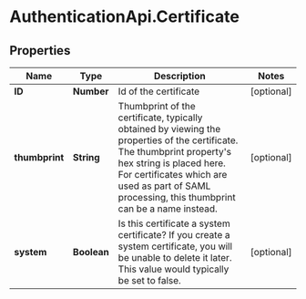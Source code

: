 # AuthenticationApi.Certificate

## Properties

Name | Type | Description | Notes
------------ | ------------- | ------------- | -------------
**ID** | **Number** | Id of the certificate | [optional] 
**thumbprint** | **String** | Thumbprint of the certificate, typically obtained by viewing the properties of the certificate.  The thumbprint property&#39;s hex string is placed here.             For certificates which are used as part of SAML processing, this thumbprint can be a name instead. | [optional] 
**system** | **Boolean** | Is this certificate a system certificate?  If you create a system certificate, you will be unable to delete it later.  This value would typically be set to false. | [optional] 


